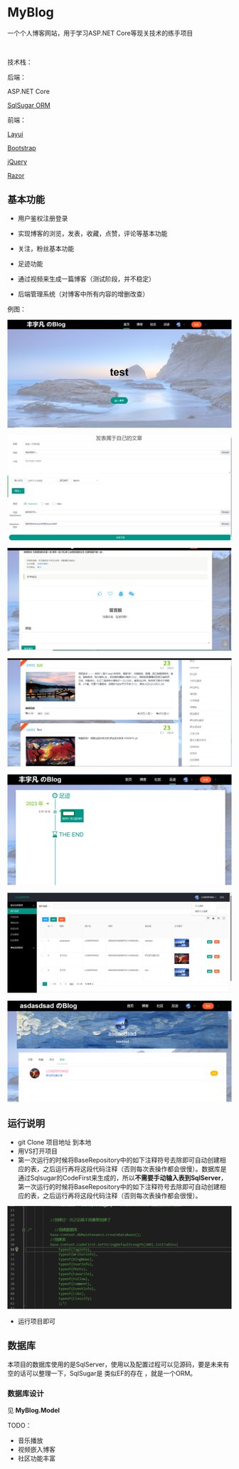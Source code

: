 # MyBlog



一个个人博客网站，用于学习ASP.NET Core等现关技术的练手项目

<br>



技术栈：

后端：

ASP.NET Core

[SqlSugar ORM](https://www.donet5.com/Doc/99999999999/1180)

前端：

[Layui ](https://layui.dev/)

[Bootstrap](https://www.bootcss.com/)

[jQuery](https://jquery.com/)

[Razor](https://learn.microsoft.com/zh-cn/aspnet/web-pages/overview/getting-started/introducing-razor-syntax-c)







## 基本功能

* 用户鉴权注册登录

* 实现博客的浏览，发表，收藏，点赞，评论等基本功能

* 关注，粉丝基本功能

* 足迹功能

* 通过视频来生成一篇博客（测试阶段，并不稳定）

* 后端管理系统（对博客中所有内容的增删改查）

  





例图：



![image-20230619155614350](./assets/image-20230619155614350.png)



![image-20230619160645550](./assets/image-20230619160645550.png)





![image-20230619164708664](./assets/image-20230619164734822.png)

![image-20230619160718607](./assets/image-20230619160718607.png)

![image-20230619160732702](./assets/image-20230619160732702.png)

![image-20230619160745010](./assets/image-20230619160745010.png)



![image-20230619161014954](./assets/image-20230619161014954.png)

## 运行说明

- git  Clone  项目地址  到本地
- 用VS打开项目
- 第一次运行的时候将BaseRepository中的如下注释符号去除即可自动创建相应的表，之后运行再将这段代码注释（否则每次表操作都会很慢）。数据库是通过Sqlsugar的CodeFirst来生成的，所以**不需要手动输入表到SqlServer**，第一次运行的时候将BaseRepository中的如下注释符号去除即可自动创建相应的表，之后运行再将这段代码注释（否则每次表操作都会很慢）。

![image-20230619160507999](./assets/image-20230619160507999.png)



- 运行项目即可





## 数据库

本项目的数据库使用的是SqlServer，使用以及配置过程可以见源码，要是未来有空的话可以整理一下，SqlSugar是 类似EF的存在  ，就是一个ORM。



### 数据库设计

见  **MyBlog.Model**







TODO：

* 音乐播放
* 视频嵌入博客
* 社区功能丰富

